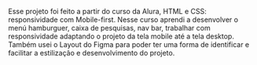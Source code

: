 Esse projeto foi feito a partir do curso da Alura, HTML e CSS: responsividade com Mobile-first. 
Nesse curso aprendi a desenvolver o menú hamburguer, caixa de pesquisas, nav bar, trabalhar com responsividade adaptando o projeto da tela mobile até a tela desktop.
Também usei o Layout do Figma para poder ter uma forma de identificar e facilitar a estilização e desenvolvimento do projeto.
